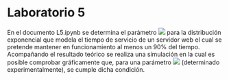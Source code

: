 # Laboratorio 5

En el documento L5.ipynb se determina el parámetro <img src="https://render.githubusercontent.com/render/math?math=\nu"> para la distribución exponencial que modela el tiempo de servicio de un servidor web el cual se pretende mantener en funcionamiento al menos un 90% del tiempo. Acompañando el resultado teórico se realiza una simulación en la cual es posible comprobar gráficamente que, para una parámetro  <img src="https://render.githubusercontent.com/render/math?math=\nu \leq 2.22"> (determinado experimentalmente), se cumple dicha condición.
